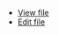  * [View file](https://htmlpreview.github.io?https://raw.githubusercontent.com/johnwcowan/r7rs-work/master/srfi-135x.html)
 * [Edit file](https://github.com/johnwcowan/r7rs-work/edit/master/srfi-135x.html)
